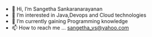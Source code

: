 - 👋 Hi, I’m Sangetha Sankaranarayanan
- 👀 I’m interested in Java,Devops and Cloud technologies
- 🌱 I’m currently gaining Programming knowledge
- 📫 How to reach me ... sangetha_vs@yahoo.com

<!---
vs27/vs27 is a ✨ special ✨ repository because its `README.md` (this file) appears on your GitHub profile.
You can click the Preview link to take a look at your changes.
--->

